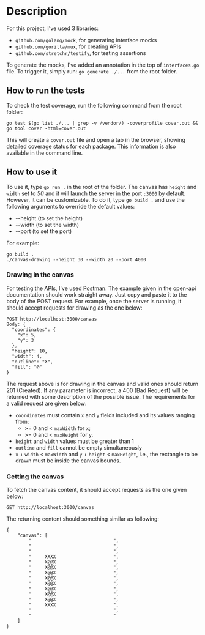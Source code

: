 # Description

For this project, I've used 3 libraries:
 - `github.com/golang/mock`, for generating interface mocks
 - `github.com/gorilla/mux`, for creating APIs
 - `github.com/stretchr/testify`, for testing assertions

To generate the mocks, I've added an annotation in the top of `interfaces.go` file. To trigger it, simply run:
`go generate ./...` from the root folder.

## How to run the tests

To check the test coverage, run the following command from the root folder:
```
go test $(go list ./... | grep -v /vendor/) -coverprofile cover.out && go tool cover -html=cover.out
```

This will create a `cover.out` file and open a tab in the browser, showing detailed coverage status for each package.
This information is also available in the command line.

## How to use it

To use it, type `go run .` in the root of the folder. The canvas has `height` and `width` set to *50* and it will launch the server in the port `:3000` by default. However, it can be customizable.
To do it, type `go build .` and use the following arguments to override the default values:
 - --height (to set the height)
 - --width (to set the width)
 - --port (to set the port)

For example:
```
go build .
./canvas-drawing --height 30 --width 20 --port 4000
```

### Drawing in the canvas
For testing the APIs, I've used [Postman](https://www.postman.com/). The example given in the open-api documentation should work straight away. Just copy and paste it to the body of the POST request.
For example, once the server is running, it should accept requests for drawing as the one below:
```
POST http://localhost:3000/canvas
Body: {
  "coordinates": {
    "x": 5,
    "y": 3
  },
  "height": 10,
  "width": 4,
  "outline": "X",
  "fill": "@"
}
```

The request above is for drawing in the canvas and valid ones should return 201 (Created). If any parameter is incorrect, a 400 (Bad Request) will be returned with some description of the possible issue. The requirements for a valid request are given below:
 - `coordinates` must contain `x` and `y` fields included and its values ranging from:
    - \>= 0 and < `maxWidth` for `x`;
    - \>= 0 and < `maxHeight` for `y`.
 - `height` and `width` values must be greater than 1
 - `outline` and `fill` cannot be empty simultaneously
 - `x` + `width` < `maxWidth` and `y` + `height` < `maxHeight`, i.e., the rectangle to be drawn must be inside the canvas bounds.

### Getting the canvas
To fetch the canvas content, it should accept requests as the one given below:
```
GET http://localhost:3000/canvas
```

The returning content should something similar as following:
```
{
    "canvas": [
        "                              ",
        "                              ",
        "                              ",
        "     XXXX                     ",
        "     X@@X                     ",
        "     X@@X                     ",
        "     X@@X                     ",
        "     X@@X                     ",
        "     X@@X                     ",
        "     X@@X                     ",
        "     X@@X                     ",
        "     X@@X                     ",
        "     XXXX                     ",
        "                              ",
        "                              "
    ]
}
```
